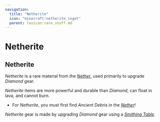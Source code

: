 ```yaml
---
navigation:
  title: "Netherite"
  icon: "minecraft:netherite_ingot"
  parent: lexicon:rare_stuff.md
---
```


# Netherite

## Netherite

<ItemImage id="minecraft:netherite_scrap" />

*Netherite* is a rare material from the [*Nether*](../world/dimensions.md#nether), used primarily to upgrade *Diamond* gear. 

*Netherite* items are more powerful and durable than *Diamond*, can float in lava, and cannot burn. 

- For *Netherite*, you must first find *Ancient Debris* in the [*Nether*](../world/dimensions/nether.md)!



<Recipe id="minecraft:netherite_scrap" />

<Recipe id="minecraft:netherite_scrap_from_blasting" />

*Netherite* gear is made by upgrading *Diamond* gear using a [*Smithing Table*](../useables/smithing_table.md).

<Recipe id="minecraft:netherite_ingot" />

